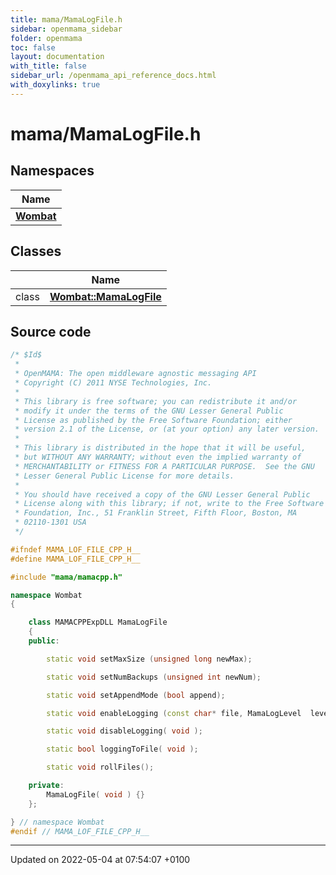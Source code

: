 ```yaml
---
title: mama/MamaLogFile.h
sidebar: openmama_sidebar
folder: openmama
toc: false
layout: documentation
with_title: false
sidebar_url: /openmama_api_reference_docs.html
with_doxylinks: true
---
```


# mama/MamaLogFile.h



## Namespaces

| Name           |
| -------------- |
| **[Wombat](namespaceWombat.html)**  |

## Classes

|                | Name           |
| -------------- | -------------- |
| class | **[Wombat::MamaLogFile](classWombat_1_1MamaLogFile.html)**  |




## Source code

```cpp
/* $Id$
 *
 * OpenMAMA: The open middleware agnostic messaging API
 * Copyright (C) 2011 NYSE Technologies, Inc.
 *
 * This library is free software; you can redistribute it and/or
 * modify it under the terms of the GNU Lesser General Public
 * License as published by the Free Software Foundation; either
 * version 2.1 of the License, or (at your option) any later version.
 *
 * This library is distributed in the hope that it will be useful,
 * but WITHOUT ANY WARRANTY; without even the implied warranty of
 * MERCHANTABILITY or FITNESS FOR A PARTICULAR PURPOSE.  See the GNU
 * Lesser General Public License for more details.
 *
 * You should have received a copy of the GNU Lesser General Public
 * License along with this library; if not, write to the Free Software
 * Foundation, Inc., 51 Franklin Street, Fifth Floor, Boston, MA
 * 02110-1301 USA
 */

#ifndef MAMA_LOF_FILE_CPP_H__
#define MAMA_LOF_FILE_CPP_H__

#include "mama/mamacpp.h"

namespace Wombat
{

    class MAMACPPExpDLL MamaLogFile
    {
    public:

        static void setMaxSize (unsigned long newMax);

        static void setNumBackups (unsigned int newNum);

        static void setAppendMode (bool append);

        static void enableLogging (const char* file, MamaLogLevel  level);

        static void disableLogging( void );

        static bool loggingToFile( void );

        static void rollFiles();

    private:
        MamaLogFile( void ) {}
    };

} // namespace Wombat
#endif // MAMA_LOF_FILE_CPP_H__
```


-------------------------------

Updated on 2022-05-04 at 07:54:07 +0100
